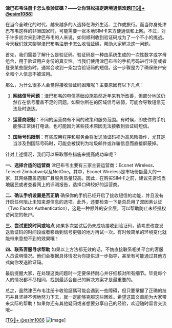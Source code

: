 **津巴布韦注册卡怎么收验証碼？——让你轻松搞定跨境通信难题[[TG💪+ @esim1088](https://t.me/s/esim1088)]**

在当今全球化的时代，越来越多的人选择在海外生活、工作或旅行。而当你身处津巴布韦这样的非洲国家时，可能需要一张本地SIM卡来方便通信和上网。不过，对于许多初次来到津巴布韦的人来说，如何顺利收到验证码成为了一个不小的挑战。今天我们就来聊聊津巴布韦注册卡怎么收验証碼，帮助大家解决这一问题。

首先，我们需要了解什么是验证码。验证码是一种由系统生成的一次性数字或字母组合，用于验证用户身份的真实性。当我们使用津巴布韦的手机号码进行注册或者登录某些服务时，通常会收到一条包含验证码的短信。这一步骤是为了确保账户安全和个人信息不被滥用。

那么，为什么很多人会觉得接收验证码困难呢？主要原因有以下几点：

1. **网络信号问题**：津巴布韦的电信基础设施虽然近年来有所改善，但部分地区仍然存在信号覆盖不足的问题。如果你所在的区域信号较弱，可能会导致短信无法及时送达。
   
2. **运营商限制**：不同的运营商有不同的政策和服务范围。有时候，即使你的手机能够正常拨打电话，也可能因为某些技术原因无法接收到验证码短信。
   
3. **国际号码限制**：有些应用程序和服务会将发送验证码视为高风险操作，尤其是当涉及到国际号码时，可能会被误判为垃圾邮件或诈骗信息而直接屏蔽掉。

针对上述情况，我们可以采取哪些措施来提高成功率呢？

**一、选择合适的运营商**
津巴布韦主要有三家主要运营商：Econet Wireless、Telecel Zimbabwe以及NetOne。其中，Econet Wireless是市场份额最大的一家，其网络覆盖范围广且服务质量较高。因此，在购买SIM卡之前，建议先咨询当地居民或者查看网上的评测报告，选择口碑较好的运营商。

**二、确认手机设置是否正确**
确保你的手机已经开启了接收短信的功能，并且没有开启任何阻止未知来源信息的选项。此外，还要检查一下是否启用了双因素认证（Two Factor Authentication），这是一种额外的安全层，可以帮助防止未经授权访问您的帐户。

**三、尝试更换时间或地点**
如果多次尝试后仍未成功接收到验证码，请考虑改变发送验证码的时间段或者移动到信号更强的地方再试一次。有时候简单的环境变化就能带来意想不到的效果哦！

**四、联系客服寻求帮助**
如果以上方法都无效的话，不妨直接联系相关平台的客服人员说明情况。他们会根据具体情况为你提供进一步指导，甚至有可能通过其他方式向你发送验证码。

最后提醒大家，在处理这类问题时一定要保持耐心并仔细核对所有细节。毕竟每个人的情况都不尽相同，找到最适合自己的解决方案才是最重要的。

总之，虽然津巴布韦注册卡收验証碼可能会遇到一些障碍，但只要掌握了正确的技巧并且坚持不懈地努力下去，就一定能够克服这些困难。希望这篇文章能为大家带来实际的帮助！如果你还有其他疑问或者想要分享自己的经验，欢迎随时留言交流哦~

[[TG💪+ @esim1088](https://t.me/s/esim1088) ![Image](https://i.postimg.cc/4NQfJmqS/Snipaste-2025-05-13-00-14-12.png)]